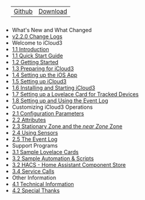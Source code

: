 <nav>
  <table style="padding: 10px 0px 10px 20px;">
    <tr>
      <td>
        <a href="https://github.com/gcobb321/icloud3" class="button-base">Github</a>
      </td>
      <td>
        <a href="https://github.com/gcobb321/icloud3/releases" class="button-base">Download</a>
      </td>
    </tr>
  </table>
</nav>

- What's New and What Changed
 - [v2.2.0 Change Logs](CHANGELOG.md)
- Welcome to iCloud3
 - [1.1  Introduction](README.md)
 - [1.1  Quick Start Guide](chapters/1-quick-start-guide.md)
 - [1.2 Getting Started](chapters/1-getting-started.md)
 - [1.3 Preparing for iCloud3](chapters/1-preparing-for-icloud3.md)
 - [1.4 Setting up the iOS App](chapters/1-setting-up-iosapp.md)
 - [1.5 Setting up  iCloud3](chapters/1-setting-up-icloud3.md)
 - [1.6 Installing  and Starting iCloud3](chapters/1-installing-starting-icloud3.md)
 - [1.7 Setting up a Lovelace Card for Tracked Devices](chapters/1-setup-lovelace-card.md)
 - [1.8 Setting up and Using the Event Log](chapters/1-installing-event-log-card.md)
- Customizing iCloud3 Operations
 - [2.1 Configuration Parameters](chapters/2-config-parms.md)
 - [2.2 Attributes](chapters/2-attributes.md)
 - [2.3 Stationary Zone and the *near Zone* Zone](chapters/2-special-zones.md)
 - [2.4 Using Sensors](chapters/2-sensors.md)
 - [2.5 The Event Log](chapters/2-event-log.md)
- Support Programs
 - [3.1 Sample Lovelace Cards](chapters/3-sample-lovelace.md)
 - [3.2 Sample Automation & Scripts](chapters/3-sample-automation-scripts.md)
 - [3.2 HACS - Home Assistant Component Store](chapters/3-hacs.md)
 - [3.4 Service Calls](chapters/3-services.md)
- Other Information
 - [4.1 Technical Information](chapters/9-tech-info.md)
 - [4.2 Special Thanks](chapters/9-special-thanks.md)

